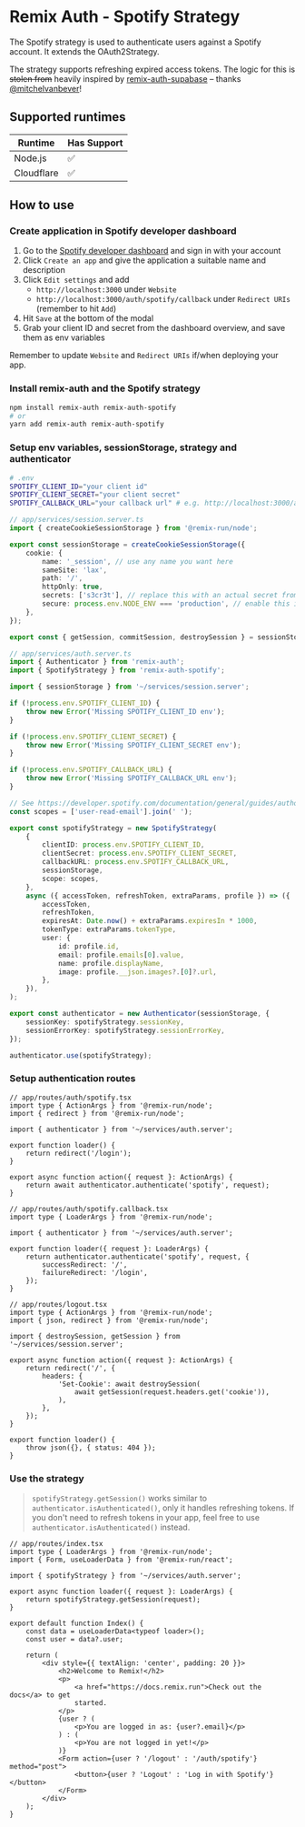# Remix Auth - Spotify Strategy

The Spotify strategy is used to authenticate users against a Spotify account. It extends the OAuth2Strategy.

The strategy supports refreshing expired access tokens. The logic for this is ~~stolen from~~ heavily inspired by [remix-auth-supabase](https://github.com/mitchelvanbever/remix-auth-supabase) – thanks [@mitchelvanbever](https://github.com/mitchelvanbever)!

## Supported runtimes

| Runtime    | Has Support |
| ---------- | ----------- |
| Node.js    | ✅           |
| Cloudflare | ✅           |

## How to use

### Create application in Spotify developer dashboard

1. Go to the [Spotify developer dashboard](https://developer.spotify.com/dashboard/applications) and sign in with your account
2. Click `Create an app` and give the application a suitable name and description
3. Click `Edit settings` and add
   - `http://localhost:3000` under `Website`
   - `http://localhost:3000/auth/spotify/callback` under `Redirect URIs` (remember to hit `Add`)
4. Hit `Save` at the bottom of the modal
5. Grab your client ID and secret from the dashboard overview, and save them as env variables

Remember to update `Website` and `Redirect URIs` if/when deploying your app.

### Install remix-auth and the Spotify strategy

``` bash
npm install remix-auth remix-auth-spotify
# or
yarn add remix-auth remix-auth-spotify
```

### Setup env variables, sessionStorage, strategy and authenticator

```bash
# .env
SPOTIFY_CLIENT_ID="your client id"
SPOTIFY_CLIENT_SECRET="your client secret"
SPOTIFY_CALLBACK_URL="your callback url" # e.g. http://localhost:3000/auth/spotify/callback
```

```TypeScript
// app/services/session.server.ts
import { createCookieSessionStorage } from '@remix-run/node';

export const sessionStorage = createCookieSessionStorage({
    cookie: {
        name: '_session', // use any name you want here
        sameSite: 'lax',
        path: '/',
        httpOnly: true,
        secrets: ['s3cr3t'], // replace this with an actual secret from env variable
        secure: process.env.NODE_ENV === 'production', // enable this in prod only
    },
});

export const { getSession, commitSession, destroySession } = sessionStorage;
```

```TypeScript
// app/services/auth.server.ts
import { Authenticator } from 'remix-auth';
import { SpotifyStrategy } from 'remix-auth-spotify';

import { sessionStorage } from '~/services/session.server';

if (!process.env.SPOTIFY_CLIENT_ID) {
    throw new Error('Missing SPOTIFY_CLIENT_ID env');
}

if (!process.env.SPOTIFY_CLIENT_SECRET) {
    throw new Error('Missing SPOTIFY_CLIENT_SECRET env');
}

if (!process.env.SPOTIFY_CALLBACK_URL) {
    throw new Error('Missing SPOTIFY_CALLBACK_URL env');
}

// See https://developer.spotify.com/documentation/general/guides/authorization/scopes
const scopes = ['user-read-email'].join(' ');

export const spotifyStrategy = new SpotifyStrategy(
    {
        clientID: process.env.SPOTIFY_CLIENT_ID,
        clientSecret: process.env.SPOTIFY_CLIENT_SECRET,
        callbackURL: process.env.SPOTIFY_CALLBACK_URL,
        sessionStorage,
        scope: scopes,
    },
    async ({ accessToken, refreshToken, extraParams, profile }) => ({
        accessToken,
        refreshToken,
        expiresAt: Date.now() + extraParams.expiresIn * 1000,
        tokenType: extraParams.tokenType,
        user: {
            id: profile.id,
            email: profile.emails[0].value,
            name: profile.displayName,
            image: profile.__json.images?.[0]?.url,
        },
    }),
);

export const authenticator = new Authenticator(sessionStorage, {
    sessionKey: spotifyStrategy.sessionKey,
    sessionErrorKey: spotifyStrategy.sessionErrorKey,
});

authenticator.use(spotifyStrategy);
```

### Setup authentication routes

```TSX
// app/routes/auth/spotify.tsx
import type { ActionArgs } from '@remix-run/node';
import { redirect } from '@remix-run/node';

import { authenticator } from '~/services/auth.server';

export function loader() {
    return redirect('/login');
}

export async function action({ request }: ActionArgs) {
    return await authenticator.authenticate('spotify', request);
}
```

```TSX
// app/routes/auth/spotify.callback.tsx
import type { LoaderArgs } from '@remix-run/node';

import { authenticator } from '~/services/auth.server';

export function loader({ request }: LoaderArgs) {
    return authenticator.authenticate('spotify', request, {
        successRedirect: '/',
        failureRedirect: '/login',
    });
}
```

```TSX
// app/routes/logout.tsx
import type { ActionArgs } from '@remix-run/node';
import { json, redirect } from '@remix-run/node';

import { destroySession, getSession } from '~/services/session.server';

export async function action({ request }: ActionArgs) {
    return redirect('/', {
        headers: {
            'Set-Cookie': await destroySession(
                await getSession(request.headers.get('cookie')),
            ),
        },
    });
}

export function loader() {
    throw json({}, { status: 404 });
}
```

### Use the strategy

> `spotifyStrategy.getSession()` works similar to `authenticator.isAuthenticated()`, only it handles refreshing tokens. If you don't need to refresh tokens in your app, feel free to use `authenticator.isAuthenticated()` instead.

```TSX
// app/routes/index.tsx
import type { LoaderArgs } from '@remix-run/node';
import { Form, useLoaderData } from '@remix-run/react';

import { spotifyStrategy } from '~/services/auth.server';

export async function loader({ request }: LoaderArgs) {
    return spotifyStrategy.getSession(request);
}

export default function Index() {
    const data = useLoaderData<typeof loader>();
    const user = data?.user;

    return (
        <div style={{ textAlign: 'center', padding: 20 }}>
            <h2>Welcome to Remix!</h2>
            <p>
                <a href="https://docs.remix.run">Check out the docs</a> to get
                started.
            </p>
            {user ? (
                <p>You are logged in as: {user?.email}</p>
            ) : (
                <p>You are not logged in yet!</p>
            )}
            <Form action={user ? '/logout' : '/auth/spotify'} method="post">
                <button>{user ? 'Logout' : 'Log in with Spotify'}</button>
            </Form>
        </div>
    );
}
```
